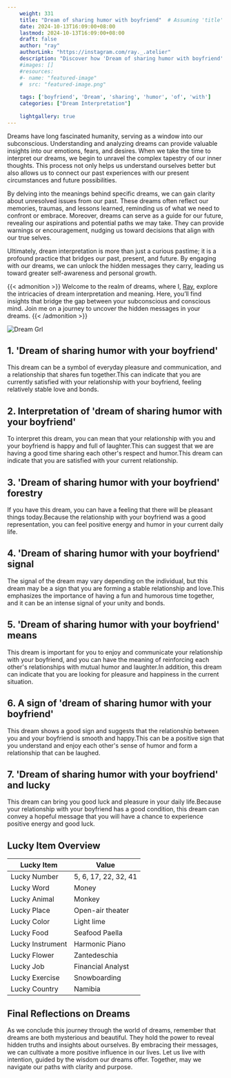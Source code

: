 ```yaml
---
    weight: 331
    title: "Dream of sharing humor with boyfriend"  # Assuming 'title' column exists
    date: 2024-10-13T16:09:00+08:00
    lastmod: 2024-10-13T16:09:00+08:00
    draft: false
    author: "ray"
    authorLink: "https://instagram.com/ray._.atelier"
    description: "Discover how 'Dream of sharing humor with boyfriend' can interpret your future and uncover its significant meanings in your life."
    #images: []
    #resources:
    #- name: "featured-image"
    #  src: "featured-image.png"
    
    tags: ['boyfriend', 'Dream', 'sharing', 'humor', 'of', 'with']
    categories: ["Dream Interpretation"]
    
    lightgallery: true
---
```

    
Dreams have long fascinated humanity, serving as a window into our subconscious. Understanding and analyzing dreams can provide valuable insights into our emotions, fears, and desires. When we take the time to interpret our dreams, we begin to unravel the complex tapestry of our inner thoughts. This process not only helps us understand ourselves better but also allows us to connect our past experiences with our present circumstances and future possibilities.

By delving into the meanings behind specific dreams, we can gain clarity about unresolved issues from our past. These dreams often reflect our memories, traumas, and lessons learned, reminding us of what we need to confront or embrace. Moreover, dreams can serve as a guide for our future, revealing our aspirations and potential paths we may take. They can provide warnings or encouragement, nudging us toward decisions that align with our true selves.

Ultimately, dream interpretation is more than just a curious pastime; it is a profound practice that bridges our past, present, and future. By engaging with our dreams, we can unlock the hidden messages they carry, leading us toward greater self-awareness and personal growth.

{{< admonition >}}
Welcome to the realm of dreams, where I, [Ray](https://instagram.com/ray._.atelier), explore the intricacies of dream interpretation and meaning. Here, you’ll find insights that bridge the gap between your subconscious and conscious mind. Join me on a journey to uncover the hidden messages in your dreams.
{{< /admonition >}}

![Dream Grl](https://cdn.pixabay.com/photo/2017/11/02/03/35/gothic-2910057_1280.jpg "Dream Grl")

## 1. 'Dream of sharing humor with your boyfriend'
This dream can be a symbol of everyday pleasure and communication, and a relationship that shares fun together.This can indicate that you are currently satisfied with your relationship with your boyfriend, feeling relatively stable love and bonds.

## 2. Interpretation of 'dream of sharing humor with your boyfriend'
To interpret this dream, you can mean that your relationship with you and your boyfriend is happy and full of laughter.This can suggest that we are having a good time sharing each other's respect and humor.This dream can indicate that you are satisfied with your current relationship.

## 3. 'Dream of sharing humor with your boyfriend' forestry
If you have this dream, you can have a feeling that there will be pleasant things today.Because the relationship with your boyfriend was a good representation, you can feel positive energy and humor in your current daily life.

## 4. 'Dream of sharing humor with your boyfriend' signal
The signal of the dream may vary depending on the individual, but this dream may be a sign that you are forming a stable relationship and love.This emphasizes the importance of having a fun and humorous time together, and it can be an intense signal of your unity and bonds.

## 5. 'Dream of sharing humor with your boyfriend' means
This dream is important for you to enjoy and communicate your relationship with your boyfriend, and you can have the meaning of reinforcing each other's relationships with mutual humor and laughter.In addition, this dream can indicate that you are looking for pleasure and happiness in the current situation.

## 6. A sign of 'dream of sharing humor with your boyfriend'
This dream shows a good sign and suggests that the relationship between you and your boyfriend is smooth and happy.This can be a positive sign that you understand and enjoy each other's sense of humor and form a relationship that can be laughed.

## 7. 'Dream of sharing humor with your boyfriend' and lucky
This dream can bring you good luck and pleasure in your daily life.Because your relationship with your boyfriend has a good condition, this dream can convey a hopeful message that you will have a chance to experience positive energy and good luck.

## Lucky Item Overview
| Lucky Item          | Value              |
|---------------|--------------------|
| Lucky Number        | 5, 6, 17, 22, 32, 41  |
| Lucky Word          | Money |
| Lucky Animal        | Monkey |
| Lucky Place         | Open-air theater     |
| Lucky Color         | Light lime     |
| Lucky Food          | Seafood Paella      |
| Lucky Instrument    | Harmonic Piano |
| Lucky Flower        | Zantedeschia    |
| Lucky Job           | Financial Analyst       |
| Lucky Exercise      | Snowboarding  |
| Lucky Country       | Namibia    |


##  Final Reflections on Dreams

As we conclude this journey through the world of dreams, remember that dreams are both mysterious and beautiful. They hold the power to reveal hidden truths and insights about ourselves. By embracing their messages, we can cultivate a more positive influence in our lives. Let us live with intention, guided by the wisdom our dreams offer. Together, may we navigate our paths with clarity and purpose.
